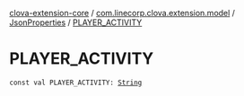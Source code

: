 [clova-extension-core](../../index.md) / [com.linecorp.clova.extension.model](../index.md) / [JsonProperties](index.md) / [PLAYER_ACTIVITY](./-p-l-a-y-e-r_-a-c-t-i-v-i-t-y.md)

# PLAYER_ACTIVITY

`const val PLAYER_ACTIVITY: `[`String`](https://kotlinlang.org/api/latest/jvm/stdlib/kotlin/-string/index.html)